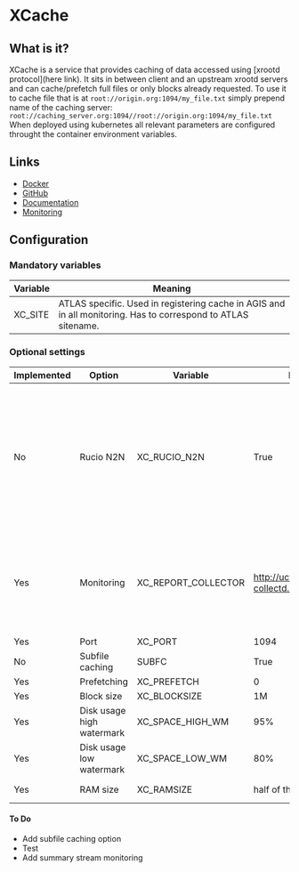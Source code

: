 # XCache

## What is it? 

XCache is a service that provides caching of data accessed using [xrootd protocol](here link). It sits in between client and an upstream xrootd servers and can cache/prefetch full files or only blocks already requested. To use it to cache file that is at 
```root://origin.org:1094/my_file.txt```
simply prepend name of the caching server:
```root://caching_server.org:1094//root://origin.org:1094/my_file.txt```    
When deployed using kubernetes all relevant parameters are configured throught the container environment variables.

## Links
*   [Docker](https://hub.docker.com/r/slateci/xcache/)
*   [GitHub](https://github.com/slateci/XCache)
*   [Documentation](http://slateci.io/XCache/)
*   [Monitoring](http://atlas-kibana-dev.mwt2.org/goto/f6bac2569c885896a607dc047b190b6d)

## Configuration

### Mandatory variables

Variable | Meaning
--- | ---
XC_SITE | ATLAS specific. Used in registering cache in AGIS and in all monitoring. Has to correspond to ATLAS sitename.

### Optional settings

Implemented | Option | Variable | Default | Meaning
--- | --- | --- | --- | ---
No | Rucio N2N | XC_RUCIO_N2N | True | This is ATLAS specific thing. To avoid multiple cache copies of the same file (obtained from different sources) it will strip source specific part of the path.
Yes | Monitoring | XC_REPORT_COLLECTOR | http://uct2-collectd.mwt2.org:8080 | This is xrootd internal monitoring info. Actual service status is monitored through the kubernetes infrastructure.
Yes | Port | XC_PORT | 1094 |
No | Subfile caching | SUBFC | True |
Yes | Prefetching | XC_PREFETCH | 0 |
Yes | Block size | XC_BLOCKSIZE | 1M | 
Yes | Disk usage high watermark | XC_SPACE_HIGH_WM | 95% | 
Yes | Disk usage low watermark | XC_SPACE_LOW_WM | 80% |
Yes | RAM size | XC_RAMSIZE | half of the free RAM | At least 1g. Units are ...  

#### To Do

*   Add subfile caching option
*   Test
*   Add summary stream monitoring


